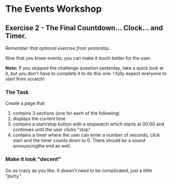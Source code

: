 # The Events Workshop

## Exercise 2 - The Final Countdown... Clock... and Timer.

_Remember that optional exercise from yesterday..._

Now that you know events, you can make it much better for the user.

**Note:** If you skipped the challenge question yesterday, take a quick look at it, but you don't have to complete it to do this one. I fully expect everyone to start from scratch!

### The Task

Create a page that

1. contains 3 sections (one for each of the following)
2. displays the current time
2. contains a start/stop button with a stopwatch which starts at 00:00 and continues until the user clicks "stop"
3. contains a timer where the user can enter a number of seconds, click start and the timer counts down to 0. There should be a sound announcingthe end as well.

### Make it look "decent"

Go as crazy as you like. It doesn't need to be complicated, just a little "purty."